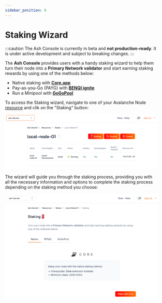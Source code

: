 ```yaml
---
sidebar_position: 9
---
```


# Staking Wizard

:::caution
The Ash Console is currently in beta and **not production-ready**. It is under active development and subject to breaking changes.
:::

The **Ash Console** provides users with a handy staking wizard to help them turn their node into a **Primary Network validator** and start earning staking rewards by using one of the methods below:
- Native staking with [**Core.app**](https://core.app/)
- Pay-as-you-Go (PAYG) with [**BENQI ignite**](https://ignite.benqi.fi/)
- Run a Minipool with [**GoGoPool**](https://app.gogopool.com/)

To access the Staking wizard, navigate to one of your Avalanche Node [resource](/docs/console/glossary#resource) and clik on the "Staking" button:

![Ash Console Staking wizard](/img/ash-console-staking-wizard.png)

The wizard will guide you through the staking process, providing you with all the necessary information and options to complete the staking process depending on the staking method you choose:

![Ash Console Staking wizard Core App](/img/ash-console-staking-wizard-core.png)
